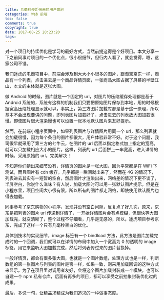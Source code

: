 ```yaml
---
title: 几毫秒差距带来的用户体验
categories: Web 前端
toc: false
comments: true
copyright: true
date: 2017-08-25 20:23:20
tags:
---
```


对一个项目的持续优化是学习的最好方式，当然前提这得是个好项目。本文分享一下之前同事对项目的一个优化点，很小很细节，但行内人看了，就会觉得，嗯，这家公司不错。

<!--more-->

我们途虎的电商项目中，前端会涉及到大大小小很多的图片，跟淘宝京东一样，商品有一个列表，点击进去是一个商品详情页面，一张商品大图占据了屏幕的半壁江山，本文的主体就是这张大图。

做 Android 的时候，图片就是一个固定的 url，对图片的压缩缓存处理都是基于 Android 系统的，系统有这样的机制我们只要把原始图片保存到本地，用的时候根据宽高压缩处理显示就可以，事实上，第三方图片加载库都是基于这一原理，所以基本不会出现要讲的问题，即列表图片加载好了，点击进去的列表放大图加载很慢。即使图片很大渲染慢也可以设置一张本地默认图片来友好提示。

然而，在前端小程序页面中，如果列表图片与详情图片用同一个 url，那么列表就会加载很慢，因为每个条目的图片都很大，用户体验非常不好。对于这个问题，我司很早就采用了第三方的七牛云，在图片的 url 后面以指定格式加上指定的宽高，就可以只加载相应大小的图片。这样，列表的 url 后面拼上一串宽高，进入详情的时候，采用原始的 url，完美解决！

不知道你们猜出来细节没有，详情页的图片是一张大图，因为平常都是在 WiFi 下测试，而且图片有 cdn 缓存，几乎都是一瞬间就出来了，然而在 4G 的情况下，列表进去其实有一短暂的空白，然后图片才渲染出来，网络差的情况下更不谈了，半屏空白，你说什么滋味？有人说，加载大图时可以用一张默认图片提示，但是在小程序里，项目空间大小很有限，所以所有的图片都走网络，即使使用默认图片也得去加载。

同事参考了京东购物的小程序，发现并没有空白间隙，反复点了好几次，原来，京东是把列表的图片 url 传递到详情了，一开始详情图片会有点模糊，但很快等大图加载完，就变清晰了，整个过程不仔细看，几乎是无感的，所以，途虎项目参考京东，完成了这样一个只有几毫秒空白的优化。

具体到技术的实现细节，image 标签有一个 bindload 方法，此方法是图片加载完成时的一个回调，我们就可以在详情的布局中加入一个宽高为 0 的透明的 image 标签，用它来监听大图加载完成，然后将列表传过来的图片替换掉。

一般详情页，都会有很多张大图，也就是一个图片数组，处理方式也是一样，判断数组的第一张图片与列表的图片是否一样，如果一致，则采用加载回调的这种方式来显示。为了在项目里对调用者友好，会将这个图片加载封装成一个模块，也可以自建一个 npm 私有仓库，后面有再多的项目，都可以享受之前抽象封装优化过的成果。

最后，多说一句，让精益求精成为我们追求的一种做事态度。